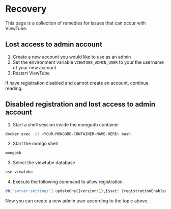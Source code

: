 # Recovery
This page is a collection of remedies for issues that can occur with ViewTube.

## Lost access to admin account

1. Create a new account you would like to use as an admin
2. Set the environment variable `VIEWTUBE_ADMIN_USER` to your the username of your new account
3. Restart ViewTube

If have registration disabled and cannot create an account, continue reading.

## Disabled registration and lost access to admin account

1. Start a shell session inside the mongodb container  
```bash
docker exec -it <YOUR-MONGODB-CONTAINER-NAME-HERE> bash
```
2. Start the mongo shell
```bash
mongosh
```
3. Select the viewtube database
```bash
use viewtube
```
4. Execute the following command to allow registration
```bash
db['server-settings'].updateOne({version:1},{$set: {registrationEnabled:true}})
```
Now you can create a new admin user according to the topic above.